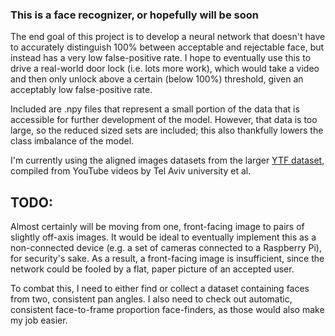 ### This is a face recognizer, or hopefully will be soon

The end goal of this project is to develop a neural network that doesn't have to accurately distinguish 100% between acceptable and rejectable face, but instead has a very low false-positive rate. I hope to eventually use this to drive a real-world door lock (i.e. lots more work), which would take a video and then only unlock above a certain (below 100%) threshold, given an acceptably low false-positive rate.

Included are .npy files that represent a small portion of the data that is accessible for further development of the model. However, that data is too large, so the reduced sized sets are included; this also thankfully lowers the class imbalance of the model.

I'm currently using the aligned images datasets from the larger [YTF dataset](https://www.cs.tau.ac.il/~wolf/ytfaces/index.html), compiled from YouTube videos by Tel Aviv university et al.

## TODO:

Almost certainly will be moving from one, front-facing image to pairs of slightly off-axis images. It would be ideal to eventually implement this as a non-connected device (e.g. a set of cameras connected to a Raspberry Pi), for security's sake. As a result, a front-facing image is insufficient, since the network could be fooled by a flat, paper picture of an accepted user.

To combat this, I need to either find or collect a dataset containing faces from two, consistent pan angles. I also need to check out automatic, consistent face-to-frame proportion face-finders, as those would also make my job easier.
